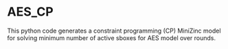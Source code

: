 # AES_CP
This python code generates a constraint programming (CP) MiniZinc model for solving minimum number of active sboxes for AES model over rounds. 
